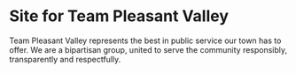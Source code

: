 # Site for Team Pleasant Valley

Team Pleasant Valley represents the best in public service our town has to offer. We are a bipartisan group, united to serve the community responsibly, transparently and respectfully.

